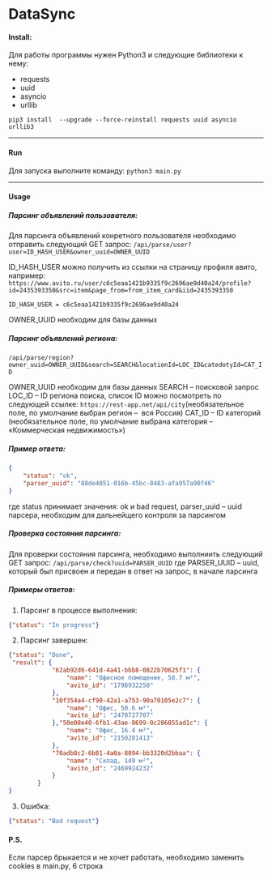 # DataSync
#### Install:
Для работы программы нужен Python3 и следующие библиотеки к нему:
- requests
- uuid
- asyncio
- urllib

`pip3 install  --upgrade --force-reinstall requests uuid asyncio urllib3`

------------



#### Run
Для запуска выполните команду:
`python3 main.py`

------------



#### Usage
##### Парсинг объявлений пользователя:
Для парсинга объявлений конретного пользователя необходимо отправить следующий GET запрос:
`/api/parse/user?user=ID_HASH_USER&owner_uuid=OWNER_UUID`

ID_HASH_USER можно получить из ссылки на страницу профиля авито, например:
`https://www.avito.ru/user/c6c5eaa1421b9335f9c2696ae9d40a24/profile?id=2435393350&src=item&page_from=from_item_card&iid=2435393350`

`ID_HASH_USER = c6c5eaa1421b9335f9c2696ae9d40a24`

OWNER_UUID необходим для базы данных

##### Парсинг объявлений региона:

`/api/parse/region?owner_uuid=OWNER_UUID&search=SEARCH&locationId=LOC_ID&catedotyId=CAT_ID`

OWNER_UUID необходим для базы данных
SEARCH – поисковой запрос
LOC_ID – ID региона поиска, список ID можно посмотреть по следующей ссылке: `https://rest-app.net/api/city`(необязательное поле, по умолчание выбран регион –  вся Россия)
CAT_ID – ID категорий (необязательное поле, по умолчание выбрана категория – «Коммерческая недвижимость»)

##### Пример ответа:
```json
{
    "status": "ok",
    "parser_uuid": "88de4051-016b-45bc-8483-afa957a90f46"
}
```
где status принимает значения: ok и bad request,
parser_uuid – uuid парсера, необходим для дальнейщего контроля за парсингом

##### Проверка состояния парсинга:
Для проверки состояния парсинга, необходимо выполниить следующий GET запрос:
`/api/parse/check?uuid=PARSER_UUID`
где PARSER_UUID – uuid, который был присвоен и передан в ответ на запрос, в начале парсинга

##### Примеры ответов:
1. Парсинг в процессе выполнения:
```json
{"status": "In progress"}
```
2. Парсинг завершен:
```json
{"status": "Done",
 "result": {
        	"62ab92d6-641d-4a41-bbb8-0822b70625f1": {
        		"name": "Офисное помещение, 58.7 м²", 
        		"avito_id": "1798932250"
        	},
        	"10f354a4-cf90-42a1-a753-90a70105e2c7": {
        		"name": "Офис, 50.6 м²",
        		"avito_id": "2470727707"
        	},"50e08e40-6fb1-43ae-8699-0c286855ad1c": {
        		"name": "Офис, 16.4 м²",
        		"avito_id": "2150281413"
        	},
        	"70adb8c2-6b81-4a0a-8094-bb3320d2bbaa": {
        		"name": "Склад, 149 м²",
        		"avito_id": "2469924232"
        	}
        }
}
```
3. Ошибка:
```json
{"status": "Bad request"}
```

#### P.S.
Если парсер брыкается и не хочет работать, необходимо заменить cookies в main.py, 6 строка

